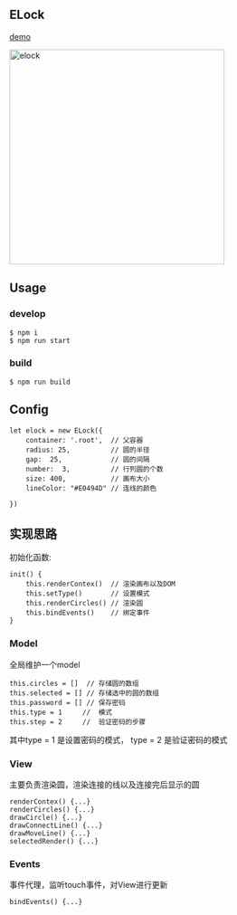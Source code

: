 ## ELock

[demo]()

<img width="380" alt="elock" src="https://cloud.githubusercontent.com/assets/11830681/24492054/8e223952-155c-11e7-87d7-bcf1b877eb46.png">

## Usage

### develop

```
$ npm i
$ npm run start
```

### build

```
$ npm run build
```
## Config

```
let elock = new ELock({
	container: '.root',  // 父容器
	radius: 25,          // 圆的半径
	gap:  25,  			 // 圆的间隔
	number:  3,			 // 行列圆的个数
	size: 400,			 // 画布大小
	lineColor: "#E0494D" // 连线的颜色

})
```
## 实现思路

初始化函数:  

```
init() {
	this.renderContex()  // 渲染画布以及DOM
	this.setType()  	 // 设置模式
	this.renderCircles() // 渲染圆
	this.bindEvents()    // 绑定事件
}
```

### Model
全局维护一个model

```
this.circles = []  // 存储圆的数组
this.selected = [] // 存储选中的圆的数组
this.password = [] // 保存密码
this.type = 1	  //  模式
this.step = 2	  //  验证密码的步骤	
```

其中type = 1 是设置密码的模式， type = 2 是验证密码的模式

### View

主要负责渲染圆，渲染连接的线以及连接完后显示的圆
```
renderContex() {...}
renderCircles() {...}
drawCircle() {...}
drawConnectLine() {...}
drawMoveLine() {...}
selectedRender() {...}
```

### Events

事件代理，监听touch事件，对View进行更新
```
bindEvents() {...}
```

